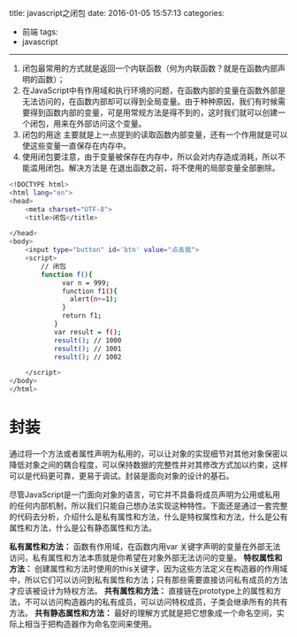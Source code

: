 title: javascript之闭包
date: 2016-01-05 15:57:13
categories:
  - 前端
tags:
  - javascript
---

1. 闭包最常用的方式就是返回一个内联函数（何为内联函数？就是在函数内部声明的函数）；
2. 在JavaScript中有作用域和执行环境的问题，在函数内部的变量在函数外部是无法访问的，在函数内部却可以得到全局变量。由于种种原因，我们有时候需要得到函数内部的变量，可是用常规方法是得不到的，这时我们就可以创建一个闭包，用来在外部访问这个变量。
3. 闭包的用途 主要就是上一点提到的读取函数内部变量，还有一个作用就是可以使这些变量一直保存在内存中。
4. 使用闭包要注意，由于变量被保存在内存中，所以会对内存造成消耗，所以不能滥用闭包。解决方法是 在退出函数之前，将不使用的局部变量全部删除。

<!-- more -->

``` bash
<!DOCTYPE html>
<html lang="en">
<head>
    <meta charset="UTF-8">
    <title>闭包</title>

</head>
<body>
    <input type="button" id='btn' value="点击我">
    <script>
        // 闭包
        function f(){
          　　var n = 999;
          　　function f1(){
           　　 alert(n+=1);
         　　 }
         　　 return f1;
        　　}
        　　var result = f();
        　　result(); // 1000
        　　result(); // 1001
        　　result(); // 1002

    </script>
</body>
</html>

```

# 封装
通过将一个方法或者属性声明为私用的，可以让对象的实现细节对其他对象保密以降低对象之间的耦合程度，可以保持数据的完整性并对其修改方式加以约束，这样可以是代码更可靠，更易于调试。封装是面向对象的设计的基石。

尽管JavaScript是一门面向对象的语言，可它并不具备将成员声明为公用或私用的任何内部机制，所以我们只能自己想办法实现这种特性。下面还是通过一套完整的代码去分析，介绍什么是私有属性和方法，什么是特权属性和方法，什么是公有属性和方法，什么是公有静态属性和方法。

**私有属性和方法：**
函数有作用域，在函数内用var 关键字声明的变量在外部无法访问，私有属性和方法本质就是你希望在对象外部无法访问的变量。
**特权属性和方法：**
创建属性和方法时使用的this关键字，因为这些方法定义在构造器的作用域中，所以它们可以访问到私有属性和方法；只有那些需要直接访问私有成员的方法才应该被设计为特权方法。
**共有属性和方法：**
直接链在prototype上的属性和方法，不可以访问构造器内的私有成员，可以访问特权成员，子类会继承所有的共有方法。
**共有静态属性和方法：**
最好的理解方式就是把它想象成一个命名空间，实际上相当于把构造器作为命名空间来使用。

